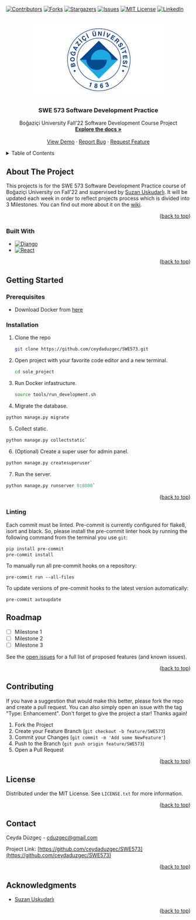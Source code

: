 
<div id="top"></div>

[![Contributors][contributors-shield]][contributors-url]
[![Forks][forks-shield]][forks-url]
[![Stargazers][stars-shield]][stars-url]
[![Issues][issues-shield]][issues-url]
[![MIT License][license-shield]][license-url]
[![LinkedIn][linkedin-shield]][linkedin-url]



<!-- PROJECT LOGO -->
<br />
<div align="center">
  <a href="https://github.com/ceydaduzgec/SWE573">
    <img src="images/boun.png" alt="Logo" width="380" height="200">
  </a>

<h3 align="center">SWE 573 Software Development Practice</h3>

  <p align="center">
    Boğaziçi University Fall'22 Software Development Course Project
    <br />
    <a href="https://github.com/ceydaduzgec/SWE573/wiki"><strong>Explore the docs »</strong></a>
    <br />
    <br />
    <a href="https://github.com/ceydaduzgec/SWE573">View Demo</a>
    ·
    <a href="https://github.com/ceydaduzgec/SWE573/issues/new">Report Bug</a>
    ·
    <a href="https://github.com/ceydaduzgec/SWE573/issues/new">Request Feature</a>
  </p>
</div>



<!-- TABLE OF CONTENTS -->
<details>
  <summary>Table of Contents</summary>
  <ol>
    <li>
      <a href="#about-the-project">About The Project</a>
      <ul>
        <li><a href="#built-with">Built With</a></li>
      </ul>
    </li>
    <li>
      <a href="#getting-started">Getting Started</a>
      <ul>
        <li><a href="#prerequisites">Prerequisites</a></li>
        <li><a href="#installation">Installation</a></li>
      </ul>
    </li>
    <li><a href="#roadmap">Roadmap</a></li>
    <li><a href="#contributing">Contributing</a></li>
    <li><a href="#license">License</a></li>
    <li><a href="#contact">Contact</a></li>
    <li><a href="#acknowledgments">Acknowledgments</a></li>
  </ol>
</details>



<!-- ABOUT THE PROJECT -->
## About The Project
This projects is for the SWE 573 Software Development Practice course of Boğaziçi University on Fall'22 and supervised by [Suzan Uskudarlı](https://github.com/uskudarli). It will be updated each week in order to reflect projects process which is divided into 3 Milestones. You can find out more about it on the [wiki](https://github.com/ceydaduzgec/SWE573/wiki).

<p align="right">(<a href="#top">back to top</a>)</p>



### Built With

* [![Django][Django-image]][Django-url]
* [![React][React.js]][React-url]

<p align="right">(<a href="#top">back to top</a>)</p>



<!-- GETTING STARTED -->
## Getting Started

### Prerequisites

* Download Docker from [here](https://www.docker.com/products/docker-desktop/)


### Installation

1. Clone the repo
   ```sh
   git clone https://github.com/ceydaduzgec/SWE573.git
   ```
2. Open project with your favorite code editor and a new terminal.
   ```sh
   cd sole_project
   ```
3. Run Docker infastructure. 
   ```sh
   source tools/run_development.sh
   ```
4. Migrate the database.
  ```python
  python manage.py migrate
  ```

5. Collect static.
  ```python
  python manage.py collectstatic`
  ```

6. (Optional) Create a super user for admin panel.
  ```python
  python manage.py createsuperuser`
  ```

7. Run the server.
  ```python
  python manage.py runserver 0:8000`
  ```

<p align="right">(<a href="#top">back to top</a>)</p>

### Linting
Each commit must be linted. Pre-commit is currently configured for flake8, isort and black. So, please install the pre-commit linter hook by running the following command from the terminal you use `git`:

```
pip install pre-commit
pre-commit install
```
To manually run all pre-commit hooks on a repository:
```
pre-commit run --all-files
```
To update versions of pre-commit hooks to the latest version automatically:
```
pre-commit autoupdate
```


<!-- ROADMAP -->
## Roadmap

- [ ] Milestone 1
- [ ] Milestone 2
- [ ] Milestone 3

See the [open issues](https://github.com/ceydaduzgec/SWE573/issues) for a full list of proposed features (and known issues).

<p align="right">(<a href="#top">back to top</a>)</p>



<!-- CONTRIBUTING -->
## Contributing

If you have a suggestion that would make this better, please fork the repo and create a pull request. You can also simply open an issue with the tag "Type: Enhancement".
Don't forget to give the project a star! Thanks again!

1. Fork the Project
2. Create your Feature Branch (`git checkout -b feature/SWE573`)
3. Commit your Changes (`git commit -m 'Add some NewFeature'`)
4. Push to the Branch (`git push origin feature/SWE573`)
5. Open a Pull Request

<p align="right">(<a href="#top">back to top</a>)</p>



<!-- LICENSE -->
## License

Distributed under the MIT License. See `LICENSE.txt` for more information.

<p align="right">(<a href="#top">back to top</a>)</p>



<!-- CONTACT -->
## Contact

Ceyda Düzgeç - cduzgec@gmail.com

Project Link: [https://github.com/ceydaduzgec/SWE573](https://github.com/ceydaduzgec/SWE573)

<p align="right">(<a href="#top">back to top</a>)</p>



<!-- ACKNOWLEDGMENTS -->
## Acknowledgments

* [Suzan Uskudarlı](https://github.com/uskudarli)

<p align="right">(<a href="#top">back to top</a>)</p>



<!-- MARKDOWN LINKS & IMAGES -->
<!-- https://www.markdownguide.org/basic-syntax/#reference-style-links -->
[contributors-shield]: https://img.shields.io/github/contributors/ceydaduzgec/SWE573.svg?style=for-the-badge
[contributors-url]: https://github.com/ceydaduzgec/SWE573/graphs/contributors
[forks-shield]: https://img.shields.io/github/forks/ceydaduzgec/SWE573.svg?style=for-the-badge
[forks-url]: https://github.com/ceydaduzgec/SWE573/network/members
[stars-shield]: https://img.shields.io/github/stars/ceydaduzgec/SWE573.svg?style=for-the-badge
[stars-url]: https://github.com/ceydaduzgec/SWE573/stargazers
[issues-shield]: https://img.shields.io/github/issues/ceydaduzgec/SWE573.svg?style=for-the-badge
[issues-url]: https://github.com/ceydaduzgec/SWE573/issues
[license-shield]: https://img.shields.io/github/license/ceydaduzgec/SWE573.svg?style=for-the-badge
[license-url]: https://github.com/ceydaduzgec/SWE573/LICENSE.txt

[linkedin-shield]: https://img.shields.io/badge/-LinkedIn-black.svg?style=for-the-badge&logo=linkedin&colorB=555
[linkedin-url]: https://www.linkedin.com/in/ceydaduzgec/
[product-screenshot]: images/screenshot.png

[Django-image]: https://img.shields.io/badge/Django-20232A?style=for-the-badge&logo=react&logoColor=61DAFB
[Django-url]: https://nextjs.org/

[Next.js]: https://img.shields.io/badge/next.js-000000?style=for-the-badge&logo=nextdotjs&logoColor=white
[Next-url]: https://nextjs.org/
[React.js]: https://img.shields.io/badge/React-20232A?style=for-the-badge&logo=react&logoColor=61DAFB
[React-url]: https://reactjs.org/
[Vue.js]: https://img.shields.io/badge/Vue.js-35495E?style=for-the-badge&logo=vuedotjs&logoColor=4FC08D
[Vue-url]: https://vuejs.org/
[Angular.io]: https://img.shields.io/badge/Angular-DD0031?style=for-the-badge&logo=angular&logoColor=white
[Angular-url]: https://angular.io/
[Svelte.dev]: https://img.shields.io/badge/Svelte-4A4A55?style=for-the-badge&logo=svelte&logoColor=FF3E00
[Svelte-url]: https://svelte.dev/
[Laravel.com]: https://img.shields.io/badge/Laravel-FF2D20?style=for-the-badge&logo=laravel&logoColor=white
[Laravel-url]: https://laravel.com
[Bootstrap.com]: https://img.shields.io/badge/Bootstrap-563D7C?style=for-the-badge&logo=bootstrap&logoColor=white
[Bootstrap-url]: https://getbootstrap.com
[JQuery.com]: https://img.shields.io/badge/jQuery-0769AD?style=for-the-badge&logo=jquery&logoColor=white
[JQuery-url]: https://jquery.com 
